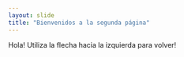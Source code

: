 ```yaml
---
layout: slide 
title: "Bienvenidos a la segunda página"
---
```

Hola!
Utiliza la flecha hacia la izquierda para volver!
